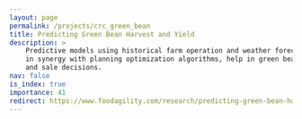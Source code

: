 ```yaml
---
layout: page
permalink: /projects/crc_green_bean
title: Predicting Green Bean Harvest and Yield
description: >
    Predictive models using historical farm operation and weather forecasts data, 
    in synergy with planning optimization algorithms, help in green bean harvest 
    and sale decisions.
nav: false
is_index: true
importance: 41
redirect: https://www.foodagility.com/research/predicting-green-bean-harvest-and-yield
---
```

